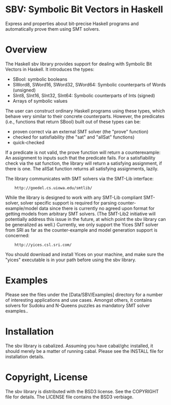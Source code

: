 SBV: Symbolic Bit Vectors in Haskell
====================================

Express and properties about bit-precise Haskell programs and automatically prove
them using SMT solvers.

Overview
========
The Haskell sbv library provides support for dealing with Symbolic Bit Vectors
in Haskell. It introduces the types:

  - SBool: symbolic booleans
  - SWord8, SWord16, SWord32, SWord64: Symbolic counterparts of Words (unsigned)
  - SInt8,  SInt16,  SInt32,  SInt64: Symbolic counterparts of Ints (signed)
  - Arrays of symbolic values

The user can construct ordinary Haskell programs using these types, which behave
very similar to their concrete counterparts. However, the predicates (i.e., functions
that return SBool) built out of these types can be:

  - proven correct via an external SMT solver (the "prove" function)
  - checked for satisfiability (the "sat" and "allSat" functions)
  - quick-checked

If a predicate is not valid, the prove function will return a counterexample: An 
assignment to inputs such that the predicate fails. For a satisfiability
check via the sat function, the library will return a satisfying assignment, if
there is one. The allSat function returns all satisfying assignments, lazily.

The library communicates with SMT solvers via the SMT-Lib interface:
     
        http://goedel.cs.uiowa.edu/smtlib/

While the library is designed to work with any SMT-Lib compliant SMT-solver,
solver specific support is required for parsing counter-example/model data since
there is currently no agreed upon format for getting models from arbitrary SMT
solvers. (The SMT-Lib2 initiative will potentially address this issue in the
future, at which point the sbv library can be generalized as well.)
Currently, we only support the Yices SMT solver from SRI as far as the counter-example
and model generation support is concerned:

        http://yices.csl.sri.com/

You should download and install Yices on your machine, and make sure the
"yices" executable is in your path before using the sbv library.

Examples
=========
Please see the files under the [Data/SBV/Examples] directory for a number of interesting
applications and use cases. Amongst others, it contains solvers for Sudoku and N-Queens
puzzles as mandatory SMT solver examples..

Installation
============
The sbv library is cabalized. Assuming you have cabal/ghc installed, it should merely
be a matter of running cabal. Please see the INSTALL file for installation details.

Copyright, License
==================
The sbv library is distributed with the BSD3 license. See the COPYRIGHT file for
details. The LICENSE file contains the BSD3 verbiage.
